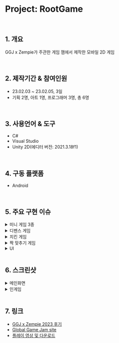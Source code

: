 # Project: RootGame

</br>

## 1. 개요
GGJ x Zempie가 주관한 게임 잼에서 제작한 모바일 2D 게임

</br>

## 2. 제작기간 & 참여인원
- 23.02.03 ~ 23.02.05, 3일
- 기획 2명, 아트 1명, 프로그래머 3명, 총 6명

</br>

## 3. 사용언어 & 도구
- C#
- Visual Studio
- Unity 2D(에디터 버전: 2021.3.18f1)

</br>

## 4. 구동 플랫폼
- Android

</br>

## 5. 주요 구현 이슈
<details>
<summary>미니 게임 3종</summary>
<div markdown="1">

- 디펜스 게임: 아군 소환하여 적 팀 진영을 무너뜨리면 승리
- 치킨 게임: 제한된 시간을 가진 순발력 게임으로, 후라이드 그림인 경우에는 왼쪽 버튼, 양념 그림인 경우에는 오른쪽 버튼을 터치하여 점수를 쌓는 형식. 콤보를 통하여 최고 점수 갱신 가능
- 짝 맞추기 게임: 제한된 시간 내에 코카콜라 vs 펩시와 같은 논란의 중심이 되는 그림들의 짝을 맞춰가면서 진행

</div>
</details>

<details>
<summary>디펜스 게임</summary>
<div markdown="1">

- 화면 상에 아군을 배치하면 자동으로 적진을 향해 움직이는 AI 구현
- 적진을 향해 가다가 적군을 만나면 만난 적군을 타겟팅하여 죽을 때까지 그 목표만 공격
- 적군 AI도 동일하게 구성
- 정해진 시간마다 웨이브 진행
- 아군 붕어빵은 총 5개이며, 35원 짜리는 탱커, 나머지는 딜러로 구성

</div>
</details>

<details>
<summary>치킨 게임</summary>
<div markdown="1">

- 큐를 통하여 치킨 랜덤 생성 후 움직이는 모션 구현
- 왼쪽 버튼과 오른쪽 버튼을 이용하여 콤보를 쌓을 수 있음
- 콤보가 쌓일 때마다 화면 중앙에 현재 콤보 상황을 표시, 20 콤보마다 닭 우는 사운드 재생
- 타이머가 존재하여 콤보가 끊겼을 경우 남은 시간 감소, 콤보가 쌓일수록 줄어드는 시간 폭 증가

</div>
</details>

<details>
<summary>짝 맞추기 게임</summary>
<div markdown="1">

- 카드를 클릭하면 뒤집는 모션 구현
- 두 개의 짝이 맞았을 때 카드가 사라지는 모션 구현
- 타이머가 존재하여 남은 시간내에 모두 짝을 맞추지 못할 경우 게임 오버
- 총 3스테이지

</div>
</details>

<details>
<summary>UI</summary>
<div markdown="1">

- 메인화면에서 각 미니 게임별로 최고 기록 표시
- 상단 바는 고정이며, 미니 게임으로 이동 시에도 항상 활성화
- 일시정지 버튼 클릭 시 게임이 정지되며 사운드 조절 가능

</div>
</details>

</br>

## 6. 스크린샷
<details>
<summary>메인화면</summary>
<div markdown="1">

![RootGame Main0](https://user-images.githubusercontent.com/76508241/219263818-5ca3bbf9-7c47-41fc-bd4e-01590016b9a1.jpg)
![RootGame Main1](https://user-images.githubusercontent.com/76508241/219263823-5cf0a94e-0dfa-4686-af58-66a3f6c733ff.jpg)
![RootGame Main2](https://user-images.githubusercontent.com/76508241/219263824-bb7ac709-897f-45e7-a4ba-9f8dd9f1ac10.jpg)
![RootGame Main3](https://user-images.githubusercontent.com/76508241/219263827-4d738c94-8b9c-49c2-a849-86bff113487a.jpg)
- 미니 게임마다 최고 기록 표시

</div>
</details>

<details>
<summary>인게임</summary>
<div markdown="1">

![RootGame Ingame1-0](https://user-images.githubusercontent.com/76508241/219263828-908eeb56-a972-4024-91c4-3575948fb09d.jpg)
![RootGame Ingame1-1](https://user-images.githubusercontent.com/76508241/219263829-ef609d9c-2529-49cc-be48-8918f3c24bec.jpg)
- 붕어빵 버튼을 클릭한 후 화면 속 붉은 영역을 터치하면 해당 위치에 아군을 배치
![RootGame Ingame1-2](https://user-images.githubusercontent.com/76508241/219263840-06afe2aa-f9e5-4517-8ff9-7d13a4126fac.jpg)
![RootGame Ingame2-0](https://user-images.githubusercontent.com/76508241/219265366-30bfe142-d44b-457a-9c59-2e3a643072da.jpg)
![RootGame Ingame2-1](https://user-images.githubusercontent.com/76508241/219265371-7da0e0fd-0c93-4306-9d6d-74c763d1b291.jpg)
![RootGame Ingame3-0](https://user-images.githubusercontent.com/76508241/219263838-246131c8-129a-4e11-b244-446035c04532.jpg)

</div>
</details>

</br>

## 7. 링크
- [GGJ x Zempie 2023 후기](https://velog.io/@dev_cocoa/GGJ-x-Zempie-2023-%ED%9B%84%EA%B8%B0-%EA%B7%BC%EB%B3%B8%EC%9D%84-%EC%B0%BE%EC%95%84%EC%84%9C#ggj-x-zempie)
- [Global Game Jam site](https://globalgamejam.org/2023/games/gameofroot-7)
- [플레이 영상 및 다운로드](https://drive.google.com/drive/folders/18fFOEBF5Y46eXhM7gf_BqANMraGZRw35)
